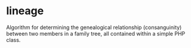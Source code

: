 # lineage
Algorithm for determining the genealogical relationship (consanguinity) between two members in a family tree, all contained within a simple PHP class.
